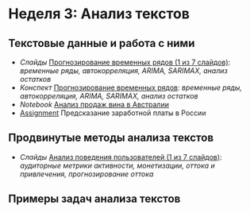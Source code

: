 # Неделя 3: Анализ текстов
## Текстовые данные и работа с ними
  * _Слайды_ [Прогнозирование временных рядов (1 из 7 слайдов)](week_1/materials/1-1.%20Prognozirovanie%20vremennyh%20ryadov/1.%20Vremennye%20ryady.pdf): _временные ряды, автокорреляция, ARIMA, SARIMAX, анализ остатков_
  * _Конспект_ [Прогнозирование временных рядов](week_1/materials/1-1.Prognozirovanie-vremennyh-ryadov.pdf): _временные ряды, автокорреляция, ARIMA, SARIMAX, анализ остатков_
  * _Notebook_ [Анализ продаж вина в Австралии](week_1/notebooks/wine.ipynb)
  * [Assignment](week_1/assignment_1/SalaryPredicting.ipynb) Предсказание заработной платы в России

## Продвинутые методы анализа текстов
 * _Слайды_ [Анализ поведения пользователей (1 из 7 слайдов)](week_1/materials/1-2.%20Analiz%20povedeniya%20pol'zovatelej/1.%20Analiz%20povedeniya%20pol'zovatelej.pdf): _аудиторные метрики активности, монетизации, оттока и привлечения, прогнозирование оттока_

## Примеры задач анализа текстов

